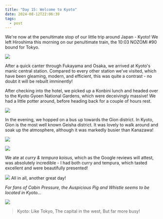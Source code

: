 ```yaml
---
title: "Day 15: Welcome to Kyoto"
date: 2024-08-12T22:06:39
tags:
  - post
---
```

We're now at the penultimate stop of our little trip around Japan - Kyoto! We left Hiroshima this morning on our penultimate train, the 10:03 NOZOMI #90 bound for Tokyo.

![](/japan/media/1000020803.jpg)

After a quick canter through Fukayama and Osaka, we arrived at Kyoto's manic central station. Compared to every other station we've visited, which have been gleaming, modern, and efficient, this was quite a contrast - no doubt it will be rebuilt imminently!

After checking into the hotel, we picked up a Konbini lunch and headed over to the Kyoto Gyoen National Gardens, which were deceivingly massive! We had a little potter around, before heading back for a couple of hours rest.

![](/japan/media/1000020822.jpg)

In the evening, we hopped on a bus up towards the Gion district. In Kyoto, Gion is the most well known Geisha district. It was lovely to walk around and soak up the atmosphere, although it was markedly busier than Kanazawa!

![](/japan/media/1000020854.jpg)

![](/japan/media/1000020916.jpg)

We ate at _curry & tempura koisus_, which as the Google reviews will attest, was absolutely incredible - I had both curry and tempura, which tasted excellent and were beautifully presented!

![](/japan/media/1000020909.jpg) All in all, another great day!

_For fans of Cabin Pressure, the Auspicious Pig and Whistle seems to be located in Kyoto..._

![](/japan/media/1000020945.jpg)

> Kyoto: Like Tokyo, The capital in the west, But far more busy!




